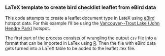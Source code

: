 ### LaTeX template to create bird checklist leaflet from eBird data

This code attempts to create a leaflet document type in LateX using
[eBird](http://www.ebird.org) hotspot data. For this example I'll be 
using the [Vancouver--Trout Lake (John Hendry Park)](http://ebird.org/ebird/canada/GuideMe?cmd=decisionPage&getLocations=hotspots&hotspots=L196159&yr=all&m=) hotspot.

The first part of the process consists of wrangling the output `csv` file
into a format that can be imported in LaTex using [R](http://r-project.org).
Then the file with eBird data gets turned into a LaTeX table to be added to
the leaflet .tex file.



